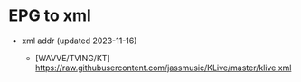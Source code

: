 # EPG to xml

* xml addr (updated 2023-11-16)

  - [WAVVE/TVING/KT]
    https://raw.githubusercontent.com/jassmusic/KLive/master/klive.xml

